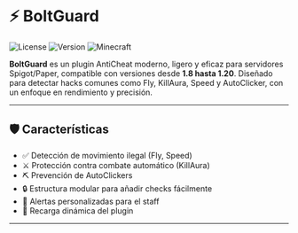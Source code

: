 # ⚡ BoltGuard

![License](https://img.shields.io/badge/license-MIT-blue.svg)
![Version](https://img.shields.io/badge/version-1.0-green.svg)
![Minecraft](https://img.shields.io/badge/minecraft-1.8--1.20-blue)

**BoltGuard** es un plugin AntiCheat moderno, ligero y eficaz para servidores Spigot/Paper, compatible con versiones desde **1.8 hasta 1.20**. Diseñado para detectar hacks comunes como Fly, KillAura, Speed y AutoClicker, con un enfoque en rendimiento y precisión.

---

## 🛡️ Características

- ✅ Detección de movimiento ilegal (Fly, Speed)
- ⚔️ Protección contra combate automático (KillAura)
- ⛏️ Prevención de AutoClickers
- 🔒 Estructura modular para añadir checks fácilmente
- 💬 Alertas personalizadas para el staff
- 🔄 Recarga dinámica del plugin

---
